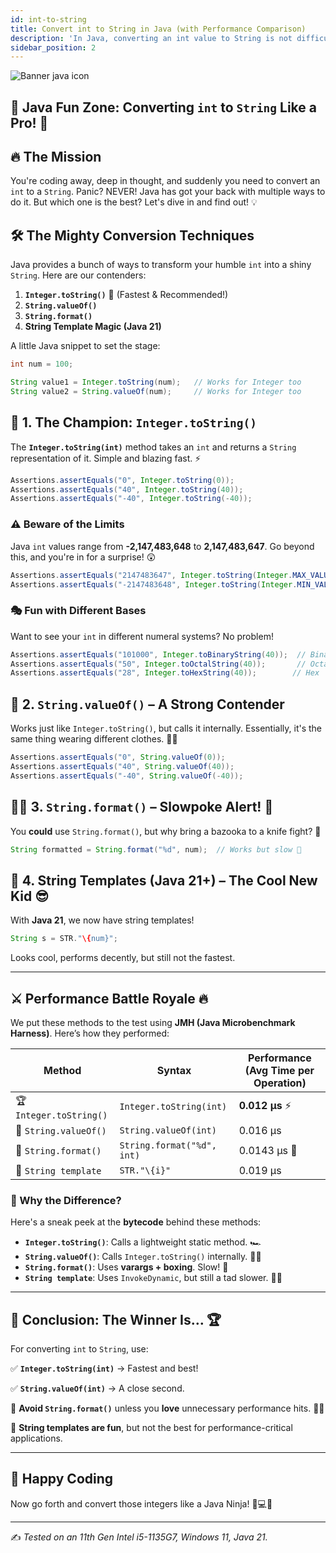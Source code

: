 ```yaml
---
id: int-to-string
title: Convert int to String in Java (with Performance Comparison)
description: 'In Java, converting an int value to String is not difficult, but knowing which method may save us a few CPU cycles is worth knowing.'
sidebar_position: 2
---
```

![Banner java icon](@site/static/img/kits/java/banner-java-icon.png)

## 🎉 Java Fun Zone: Converting `int` to `String` Like a Pro! 🚀

## 🔥 The Mission

You're coding away, deep in thought, and suddenly you need to convert an `int` to a `String`. Panic? NEVER! Java has got your back with multiple ways to do it. But which one is the best? Let's dive in and find out! 💡

## 🛠️ The Mighty Conversion Techniques

Java provides a bunch of ways to transform your humble `int` into a shiny `String`. Here are our contenders:

1. **`Integer.toString()`** 🎯 (Fastest & Recommended!)
2. **`String.valueOf()`**
3. **`String.format()`**
4. **String Template Magic (Java 21)**

A little Java snippet to set the stage:

```java
int num = 100;

String value1 = Integer.toString(num);   // Works for Integer too
String value2 = String.valueOf(num);     // Works for Integer too
```

## 🥇 1. The Champion: `Integer.toString()`

The **`Integer.toString(int)`** method takes an `int` and returns a `String` representation of it. Simple and blazing fast. ⚡

```java
Assertions.assertEquals("0", Integer.toString(0));
Assertions.assertEquals("40", Integer.toString(40));
Assertions.assertEquals("-40", Integer.toString(-40));
```

### ⚠️ Beware of the Limits

Java `int` values range from **-2,147,483,648** to **2,147,483,647**. Go beyond this, and you're in for a surprise! 😲

```java
Assertions.assertEquals("2147483647", Integer.toString(Integer.MAX_VALUE));
Assertions.assertEquals("-2147483648", Integer.toString(Integer.MIN_VALUE));
```

### 🎭 Fun with Different Bases

Want to see your `int` in different numeral systems? No problem!

```java
Assertions.assertEquals("101000", Integer.toBinaryString(40));  // Binary
Assertions.assertEquals("50", Integer.toOctalString(40));       // Octal
Assertions.assertEquals("28", Integer.toHexString(40));        // Hex
```

## 🏅 2. `String.valueOf()` – A Strong Contender

Works just like `Integer.toString()`, but calls it internally. Essentially, it's the same thing wearing different clothes. 🤷‍♂️

```java
Assertions.assertEquals("0", String.valueOf(0));
Assertions.assertEquals("40", String.valueOf(40));
Assertions.assertEquals("-40", String.valueOf(-40));
```

## 🚶‍♂️ 3. `String.format()` – Slowpoke Alert! 🐢

You **could** use `String.format()`, but why bring a bazooka to a knife fight? 🏹

```java
String formatted = String.format("%d", num);  // Works but slow 🐌
```

## 💎 4. String Templates (Java 21+) – The Cool New Kid 😎

With **Java 21**, we now have string templates!

```java
String s = STR."\{num}";
```

Looks cool, performs decently, but still not the fastest.

---

## ⚔️ Performance Battle Royale 🔥

We put these methods to the test using **JMH (Java Microbenchmark Harness)**. Here’s how they performed:

| Method | Syntax | Performance (Avg Time per Operation) |
|--------|--------|----------------------------------|
| 🏆 `Integer.toString()` | `Integer.toString(int)` | **0.012 µs** ⚡ |
| 🥈 `String.valueOf()` | `String.valueOf(int)` | 0.016 µs |
| 🥉 `String.format()` | `String.format("%d", int)` | 0.0143 µs 🐢 |
| 🎩 `String template` | `STR."\{i}"` | 0.019 µs |

### 🔬 Why the Difference?

Here's a sneak peek at the **bytecode** behind these methods:

- **`Integer.toString()`**: Calls a lightweight static method. 🏎️
- **`String.valueOf()`**: Calls `Integer.toString()` internally. 🏃‍♂️
- **`String.format()`**: Uses **varargs + boxing**. Slow! 🐌
- **`String template`**: Uses `InvokeDynamic`, but still a tad slower. 🤷‍♂️

---

## 🎯 Conclusion: The Winner Is… 🏆

For converting `int` to `String`, use:

✅ **`Integer.toString(int)`** → Fastest and best!

✅ **`String.valueOf(int)`** → A close second.

🚫 **Avoid `String.format()`** unless you **love** unnecessary performance hits. 🤦‍♂️

🚀 **String templates are fun**, but not the best for performance-critical applications.

---

## 🎉 Happy Coding

Now go forth and convert those integers like a Java Ninja! 🥷💻🔥

---

✍️ *Tested on an 11th Gen Intel i5-1135G7, Windows 11, Java 21.*
